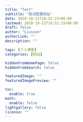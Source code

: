 ```yaml
---
title: "Test"
subtitle: "尝试配置网站"
date: 2020-10-21T18:52:23+08:00
lastmod: 2020-10-21T18:52:23+08:00
draft: false
author: "Liusoon"
authorLink: ""
description: ""

tags: [个人博客]
categories: [网站]

hiddenFromHomePage: false
hiddenFromSearch: false

featuredImage: ""
featuredImagePreview: ""

toc:
  enable: true
math:
  enable: false
lightgallery: false
license: ""
---
```


<!--more-->
